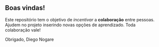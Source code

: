 ## Boas vindas!

Este repositório tem o objetivo de *incentivar* a **colaboração** entre pessoas. Ajudem no projeto inserindo novas opções de aprendizado. Toda colaboração vale!

Obrigado, Diego Nogare